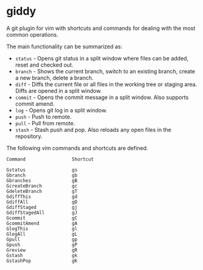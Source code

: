 giddy
=====

A git plugin for vim with shortcuts and commands for dealing with the most common operations.

The main functionality can be summarized as:

* `status` - Opens git status in a split window where files can be added, reset and checked out.
* `branch` - Shows the current branch, switch to an existing branch, create a new branch, delete a branch.
* `diff`   - Diffs the current file or all files in the working tree or staging area. Diffs are opened in a split window.
* `commit` - Opens the commit message in a split window. Also supports commit amend.
* `log`    - Opens git log in a split window.
* `push`   - Push to remote.
* `pull`   - Pull from remote.
* `stash`  - Stash push and pop. Also reloads any open files in the repository.

The following vim commands and shortcuts are defined.

    Command                 Shortcut

    Gstatus                 gs
    Gbranch                 gb
    Gbranches               gB
    GcreateBranch           gc
    GdeleteBranch           gT
    GdiffThis               gd
    GdiffAll                gD
    GdiffStaged             gj
    GdiffStagedAll          gJ
    Gcommit                 gC
    GcommitAmend            gA
    GlogThis                gl
    GlogAll                 gL
    Gpull                   gp
    Gpush                   gP
    Greview                 gR
    Gstash                  gk
    GstashPop               gK
